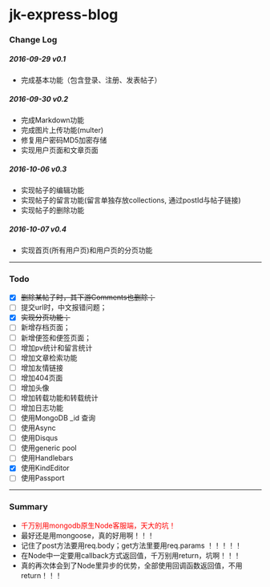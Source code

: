 # jk-express-blog

### Change Log
##### 2016-09-29 v0.1
* 完成基本功能（包含登录、注册、发表帖子）

##### 2016-09-30 v0.2
* 完成Markdown功能 
* 完成图片上传功能(multer)
* 修复用户密码MD5加密存储
* 实现用户页面和文章页面

##### 2016-10-06 v0.3
* 实现帖子的编辑功能
* 实现帖子的留言功能(留言单独存放collections,  通过postId与帖子链接)
* 实现帖子的删除功能

##### 2016-10-07 v0.4
* 实现首页(所有用户页)和用户页的分页功能

----
### Todo
- [x] ~~删除某帖子时，其下游Comments也删除；~~
- [ ] 提交url时，中文报错问题；
- [x] ~~实现分页功能；~~
- [ ] 新增存档页面；
- [ ] 新增便签和便签页面；
- [ ] 增加pv统计和留言统计
- [ ] 增加文章检索功能
- [ ] 增加友情链接
- [ ] 增加404页面
- [ ] 增加头像
- [ ] 增加转载功能和转载统计
- [ ] 增加日志功能
- [ ] 使用MongoDB _id 查询
- [ ] 使用Async
- [ ] 使用Disqus
- [ ] 使用generic pool
- [ ] 使用Handlebars
- [x] 使用KindEditor
- [ ] 使用Passport

----
### Summary
* <font color="#FF0000">千万别用mongodb原生Node客服端，天大的坑！</font>
* 最好还是用mongoose，真的好用啊！！！
* 记住了post方法要用req.body；get方法里要用req.params ！！！！！
* 在Node中一定要用callback方式返回值，千万别用return，坑啊！！！
* 真的再次体会到了Node里异步的优势，全部使用回调函数返回值，不用return！！！